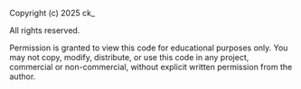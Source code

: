 Copyright (c) 2025 ck_

All rights reserved.

Permission is granted to view this code for educational purposes only.
You may not copy, modify, distribute, or use this code in any project,
commercial or non-commercial, without explicit written permission
from the author.
